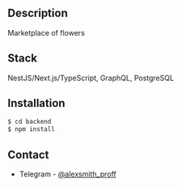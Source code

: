 ## Description
Marketplace of flowers 

## Stack
NestJS/Next.js/TypeScript, GraphQL, PostgreSQL

## Installation

```bash
$ cd backend
$ npm install
```

## Contact

- Telegram - [@alexsmith_proff](http://t.me/@alexsmith_proff)

